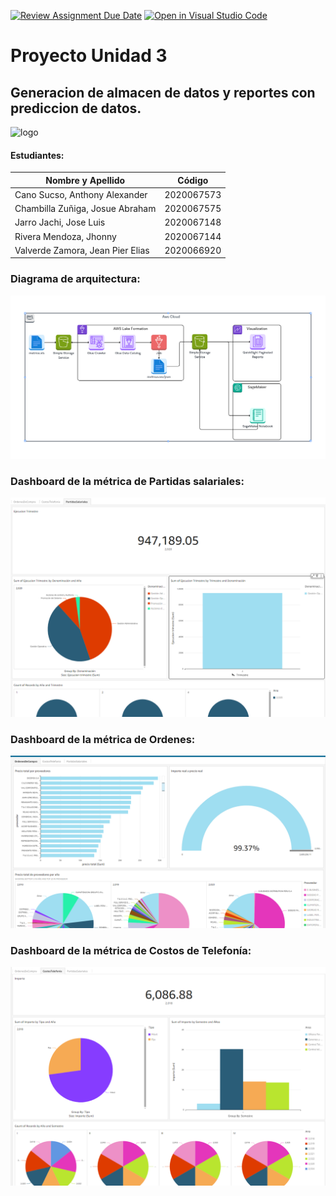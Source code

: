 [![Review Assignment Due Date](https://classroom.github.com/assets/deadline-readme-button-22041afd0340ce965d47ae6ef1cefeee28c7c493a6346c4f15d667ab976d596c.svg)](https://classroom.github.com/a/gcj0o7p7)
[![Open in Visual Studio Code](https://classroom.github.com/assets/open-in-vscode-2e0aaae1b6195c2367325f4f02e2d04e9abb55f0b24a779b69b11b9e10269abc.svg)](https://classroom.github.com/online_ide?assignment_repo_id=15393681&assignment_repo_type=AssignmentRepo)

# Proyecto Unidad 3
## Generacion de almacen de datos y reportes con prediccion de datos.
![logo](media/logo-upt.png)
#### Estudiantes:
| Nombre y Apellido                    | Código      |
|--------------------------------------|-------------|
| Cano Sucso, Anthony Alexander        | 2020067573  |
| Chambilla Zuñiga, Josue Abraham      | 2020067575  |
| Jarro Jachi, Jose Luis               | 2020067148  |
| Rivera Mendoza, Jhonny               | 2020067144  |
| Valverde Zamora, Jean Pier Elias     | 2020066920  |

### Diagrama de arquitectura:
![logo](/diagramas/DiagramaArquitectura.jpeg)

### Dashboard de la métrica de Partidas salariales:

![diagrana](media/PartidasSalariales.png)

### Dashboard de la métrica de  Ordenes:

![diagrana](media/Ordenes.png)

### Dashboard de la métrica de Costos de Telefonía:

![diagrana](media/CostosTelefonia.png)
